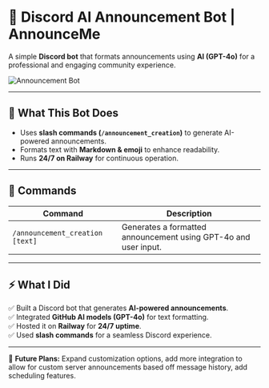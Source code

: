 # 📢 Discord AI Announcement Bot | AnnounceMe

A simple **Discord bot** that formats announcements using **AI (GPT-4o)** for a professional and engaging community experience.

![Announcement Bot](https://ibb.co/cXTsSTCd)

---

## 🚀 What This Bot Does  
- Uses **slash commands (`/announcement_creation`)** to generate AI-powered announcements.  
- Formats text with **Markdown & emoji** to enhance readability.  
- Runs **24/7 on Railway** for continuous operation.  

---

## 🎯 Commands  
| Command | Description |
|---------|-------------|
| `/announcement_creation [text]` | Generates a formatted announcement using GPT-4o and user input. |

---

## ⚡ What I Did  
✅ Built a Discord bot that generates **AI-powered announcements**.  
✅ Integrated **GitHub AI models (GPT-4o)** for text formatting.  
✅ Hosted it on **Railway** for **24/7 uptime**.  
✅ Used **slash commands** for a seamless Discord experience.  

---

📌 **Future Plans:** Expand customization options, add more integration to allow for custom server announcements based off message history, add scheduling features.  
